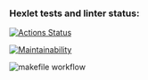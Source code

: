 ### Hexlet tests and linter status:
[![Actions Status](https://github.com/A3a3eJlJl0/php-project-lvl1/workflows/hexlet-check/badge.svg)](https://github.com/A3a3eJlJl0/php-project-lvl1/actions)

[![Maintainability](https://api.codeclimate.com/v1/badges/a99a88d28ad37a79dbf6/maintainability)](https://codeclimate.com/github/codeclimate/codeclimate/maintainability)

![makefile workflow](https://github.com/A3a3eJlJl0/php-project-lvl1/actions/workflows/makefile.yml/badge.svg)